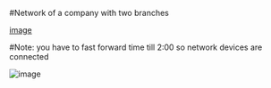 #Network of a company with two branches

[image](https://github.com/1MostafaAyman1/Network-of-a-company-with-Two-Branches/assets/80271742/4b3d0612-7cbc-4185-b5f6-04fef3e62689)

#Note: you have to fast forward time till 2:00 so network devices are connected

![image](https://github.com/1MostafaAyman1/Network-of-a-company-with-Two-Branches/assets/80271742/c032e8c9-0079-4474-bd69-b06244e819be)
